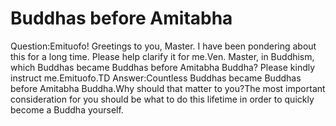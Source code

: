 # Buddhas before Amitabha

Question:Emituofo! Greetings to you, Master. I have been pondering about this for a long time. Please help clarify it for me.Ven. Master, in Buddhism, which Buddhas became Buddhas before Amitabha Buddha? Please kindly instruct me.Emituofo.​TD      Answer:Countless Buddhas became Buddhas before Amitabha Buddha.Why should that matter to you?​The most important consideration for you should be what to do this lifetime in order to quickly become a Buddha yourself.